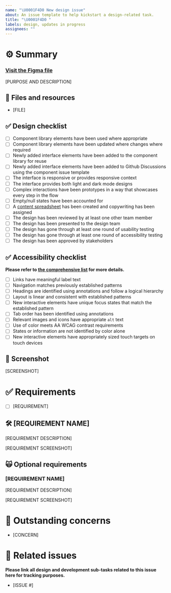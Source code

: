 ```yaml
---
name: "\U0001F4D0 New design issue"
about: An issue template to help kickstart a design-related task.
title: "\U0001F4D0 "
labels: design, updates in progress
assignees: ""
---
```


# ⚙️ Summary

### [Visit the Figma file]()

[PURPOSE AND DESCRIPTION]

## 💾 Files and resources

- [FILE]

## ✅ Design checklist

- [ ] Component library elements have been used where appropriate
- [ ] Component library elements have been updated where changes where required
- [ ] Newly added interface elements have been added to the component library for reuse
- [ ] Newly added interface elements have been added to Github Discussions using the component issue template
- [ ] The interface is responsive or provides responsive context
- [ ] The interface provides both light and dark mode designs
- [ ] Complex interactions have been prototypes in a way that showcases every step in the flow
- [ ] Empty/null states have been accounted for
- [ ] A [content spreadsheet](https://1drv.ms/x/s!Ajx0PiLIqEzSgclOERYCPtg3t9dKyQ?e=BBFKF1) has been created and copywriting has been assigned
- [ ] The design has been reviewed by at least one other team member
- [ ] The design has been presented to the design team
- [ ] The design has gone through at least one round of usability testing
- [ ] The design has gone through at least one round of accessibility testing
- [ ] The design has been approved by stakeholders

## ✅ Accessibility checklist

**Please refer to [the comprehensive list](https://www.figma.com/file/rRMvm5nq4AMet29PW7bN2p/A11y-annotations?node-id=0%3A1) for more details.**

- [ ] Links have meaningful label text
- [ ] Navigation matches previously established patterns
- [ ] Headings are identified using annotations and follow a logical hierarchy
- [ ] Layout is linear and consistent with established patterns
- [ ] New interactive elements have unique focus states that match the established pattern
- [ ] Tab order has been identified using annotations
- [ ] Relevant images and icons have appropriate `alt` text
- [ ] Use of color meets AA WCAG contrast requirements
- [ ] States or information are not identified by color alone
- [ ] New interactive elements have appropriately sized touch targets on touch devices

## 📸 Screenshot

[SCREENSHOT]

# ✅ Requirements

- [ ] [REQUIREMENT]

## 🛠️ [REQUIREMENT NAME]

[REQUIREMENT DESCRIPTION]

[REQUIREMENT SCREENSHOT]

## 🙀 Optional requirements

### [REQUIREMENT NAME]

[REQUIREMENT DESCRIPTION]

[REQUIREMENT SCREENSHOT]

# 🤔 Outstanding concerns

- [CONCERN]

# 📝 Related issues

**Please link all design and development sub-tasks related to this issue here for tracking purposes.**

- [ISSUE #]
